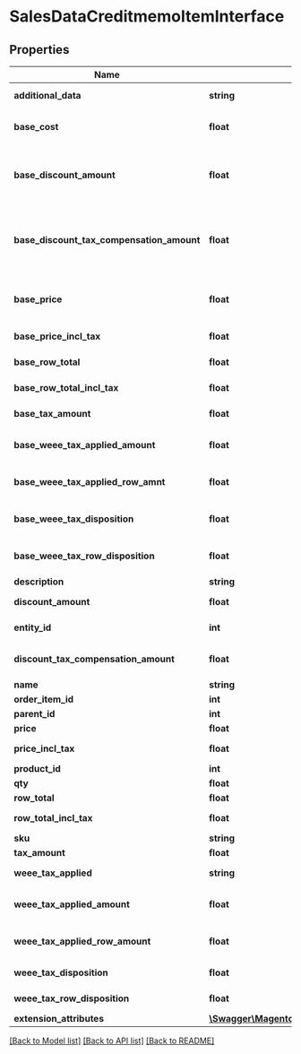 # SalesDataCreditmemoItemInterface

## Properties
Name | Type | Description | Notes
------------ | ------------- | ------------- | -------------
**additional_data** | **string** | Additional data. | [optional] 
**base_cost** | **float** | The base cost for a credit memo item. | 
**base_discount_amount** | **float** | The base discount amount for a credit memo item. | [optional] 
**base_discount_tax_compensation_amount** | **float** | The base discount tax compensation amount for a credit memo item. | [optional] 
**base_price** | **float** | The base price for a credit memo item. | 
**base_price_incl_tax** | **float** | Base price including tax. | [optional] 
**base_row_total** | **float** | Base row total. | [optional] 
**base_row_total_incl_tax** | **float** | Base row total including tax. | [optional] 
**base_tax_amount** | **float** | Base tax amount. | [optional] 
**base_weee_tax_applied_amount** | **float** | Base WEEE tax applied amount. | [optional] 
**base_weee_tax_applied_row_amnt** | **float** | Base WEEE tax applied row amount. | [optional] 
**base_weee_tax_disposition** | **float** | Base WEEE tax disposition. | [optional] 
**base_weee_tax_row_disposition** | **float** | Base WEEE tax row disposition. | [optional] 
**description** | **string** | Description. | [optional] 
**discount_amount** | **float** | Discount amount. | [optional] 
**entity_id** | **int** | Credit memo item ID. | 
**discount_tax_compensation_amount** | **float** | Discount tax compensation amount. | [optional] 
**name** | **string** | Name. | [optional] 
**order_item_id** | **int** | Order item ID. | 
**parent_id** | **int** | Parent ID. | [optional] 
**price** | **float** | Price. | [optional] 
**price_incl_tax** | **float** | Price including tax. | [optional] 
**product_id** | **int** | Product ID. | [optional] 
**qty** | **float** | Quantity. | 
**row_total** | **float** | Row total. | [optional] 
**row_total_incl_tax** | **float** | Row total including tax. | [optional] 
**sku** | **string** | SKU. | [optional] 
**tax_amount** | **float** | Tax amount. | [optional] 
**weee_tax_applied** | **string** | WEEE tax applied. | [optional] 
**weee_tax_applied_amount** | **float** | WEEE tax applied amount. | [optional] 
**weee_tax_applied_row_amount** | **float** | WEEE tax applied row amount. | [optional] 
**weee_tax_disposition** | **float** | WEEE tax disposition. | [optional] 
**weee_tax_row_disposition** | **float** | WEEE tax row disposition. | [optional] 
**extension_attributes** | [**\Swagger\Magento2Client\Model\SalesDataCreditmemoItemExtensionInterface**](SalesDataCreditmemoItemExtensionInterface.md) |  | [optional] 

[[Back to Model list]](../README.md#documentation-for-models) [[Back to API list]](../README.md#documentation-for-api-endpoints) [[Back to README]](../README.md)


